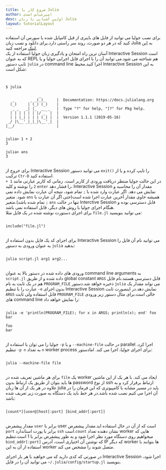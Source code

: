 ```yaml
---
title: شروع کار با Julia
author: امیرعباس اسدی
desc: اولین آشنایی با زبان Julia
layout: tutorialLayout
---
```

برای نصب جولیا می توانید از فایل های باینری از قبل کامپایل شده یا سورس آن استفاده کنید که در هر دو صورت، روند سر راستی دارد.برای دانلود و نصب زبان Julia به [این لینک](https://julialang.org/downloads/) مراجعه کنید.  
آسان ترین راه امتحان و یادگیری زبان جولیا استفاده از یک Interactive Session است که به عنوان REPL هم شناخته می شود.می توانید آن را با اجرای فایل اجرایی جولیا و یا تایپ دستور `julia` در command line اجرا کنید.محیط Interactive Session به این شکل است:
<pre>
<code class="language-julia">

$ julia

               _
   _       _ _(_)_     |  Documentation: https://docs.julialang.org
  (_)     | (_) (_)    |
   _ _   _| |_  __ _   |  Type "?" for help, "]?" for Pkg help.
  | | | | | | |/ _` |  |
  | | |_| | | | (_| |  |  Version 1.1.1 (2019-05-16)
 _/ |\__'_|_|_|\__'_|  |  
|__/                   |


julia> 1 + 2
3

julia> ans
3
</code>
</pre>
برای خروج از Interactive Session می توانید دستور `exit()` را تایپ کرده و یا از ترکیب `Ctr-D` استفاده کنید.  
در این حالت جولیا منتظر دریافت ورودی از کاربر است. زمانی که کاربر عبارتی مانند `1 + 2` را نوشته و کلید `enter` را فشار دهد، Interactive Session مقدار آن را محاسبه و نمایش می دهد. اگر عبارت وارد شده با `;` تمام شود، نتیجه آن عبارت نمایش داده نمی شود. متغیر `ans` همیشه حاوی مقدار آخرین عبارت اجرا شده است(حتی اگر آن عبارت با `;` تمام شده باشد).متغیر `ans` تنها در حالت Interctive Session قابل دسترسی بوده و هنگام اجرای جولیا با روش های دیگر، قابل استفاده نمی باشد.  
برای اجرای دستورت نوشته شده در یک فایل مثلا `file.jl` می توانید بنویسید:
<pre>
<code class="language-julia">
include("file.jl")
</code>
</pre>
برای اجرای کد یک فایل بدون استفاده از Interactive Session می توانید نام آن فایل را به عنوان ورودی به دستور `julia` بدهید:
<pre>
<code class="language-bash">
julia script.jl arg1 arg2...
</code>
</pre>
ورودی های داده شده در دستور بالا به عنوان command line arguments به `script.jl` داده شده و از طریق global constant `ARGS` قابل دسترسی هستند.نام فایل هم در یک ثابت به نام `PROGRAM_FILE` ذخیره خواهد شد.دستور `julia` می تواند مقدار یک عبارت را با تنظیم `-e` بدون اجرای Interactive Session نمایش دهد.در اینصورت ثابت `ARGS` قابل استفاده ولی ثابت `PROGRAM_FILE` خالی است.برای مثال دستور زیر ورودی های command line را نمایش خواهد داد:
 <pre>
<code class="language-bash">
julia -e 'println(PROGRAM_FILE); for x in ARGS; println(x); end' foo bar

foo
bar
</code>
</pre>
جولیا را می توان با استفاده از `-p` و یا `--machine-file` در حالت parallel اجرا کرد. تنظیم `-p n` به تعداد `n` worker process  برای اجرای جولیا، اجرا می کند. امادستور:
<pre>
<code class="language-bash">
julia --machine-file file
</code>
</pre>
برای هر ماشین تعریف شده در `file` یک worker ایجاد می کند. با هر یک از این ماشین ها باید بتوان از طریق یک ارتباط بدون password از نوع ssh ازتباط برقرار کرد و به علاوه در هر یک از آن ها زبان julia باید در مسیر مشابه با کامپیوتری که این فرمان را در آن اجرا می کنیم نصب شده باشد.در هر خط باید یک دستگاه به صورت زیر تعریف شده باشد:
<pre>
<code class="language-bash">
[count*][user@]host[:port] [bind_addr[:port]]
</code>
</pre>
مقدار پیشفرض `user` برابر با user است که از آن در حال استفاده اید.مقدار پیشفرض `port` برابر با پورت استاندارد `ssh` است.`count` نشان دهنده تعداد worker هایی که میخواهیم روی دستگاه مورد نظر اجرا شود و به طور پیشفرض برابر با 1 است.تنظیم `bind_addr[:port]` که نوشتن آن اختیاری است، آدرس IP که دیگر worker ها بتوانند با استفاده از آن به این worker متصل شوند را مشخص می کند.  

در صورتی که کدی دارید که می خواهید با هر بار اجرای Interactive Session اجرا شود، می توانید آن را در فایل `~/.julia/config/startup.jl` بنویسید.
